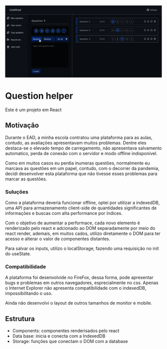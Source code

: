 ![Demonstration](public/question-helper.gif)

# Question helper

Este é um projeto em React 

## Motivação

Durante o EAD, a minha escola contratou uma plataforma para as aulas, contudo, as avaliações apresentavam muitos problemas. Dentre eles destaca-se o elevado tempo de carregamento, não apresentava salvamento automatico, perda de conexão com o servidor e modo offline indisponível.

Como em muitos casos eu perdia inumeras questões, normalmente eu marcava as questões em um papel, contudo, com o decorrer da pandemia, decidi desenvolver esta plataforma que não tivesse esses problemas para marcar as questões.

### Suluções

Como a plataforma deveria funcionar offline, optei por utilizar a indexedDB, uma API para armazenamento client-side de quantidades significantes de informações e buscas com alta performance por índices.

Com o objetivo de aumentar a performace, cada novo elemento é renderizado pelo react e adcionado ao DOM separadamente por meio do react render, ademais, em muitos cados, utilizo diretamente o DOM para ter acesso e alterar o valor de componentes distantes.

Para salvar os inputs, utilizo o localStorage, fazendo uma requisição no init do useState.

### Compatibilidade

A plataforma foi desenvolvide no FireFox, dessa forma, pode apresentar bugs e problemas em outros navegadores, esprecialmente no css. Apenas o Internet Explorer não apresenta compatibilidade com o indexedDB, impossibilitando o uso.

Ainda não desenvolvi o layout de outros tamanhos de monitor e mobile.

## Estrutura

- Components: componentes renderisados pelo react
- Data base: inicia e conecta com a IndexedDB
- Storage: funções que conectam o DOM com a database
